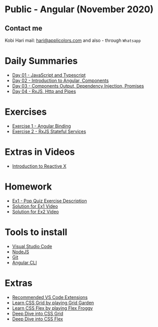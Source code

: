 # Public - Angular (November 2020)
## Contact me
Kobi Hari
mail: hari@applicolors.com
and also - through `Whatsapp`

# Daily Summaries
* [Day 01 - JavaScript and Typescript](https://github.com/kobi2294/Course-112020-Public-Angular/wiki/Day-01---Javascript-and-Typescript)
* [Day 02 - Introduction to Angular, Components](https://github.com/kobi2294/Course-112020-Public-Angular/wiki/Day-02-Introduction-to-Angular-and-Components)
* [Day 03 - Components Output, Dependency Injection, Promises](https://github.com/kobi2294/Course-112020-Public-Angular/wiki/Day-03-DI-and-Promises)
* [Day 04 - RxJS, Http and Pipes](https://github.com/kobi2294/Course-112020-Public-Angular/wiki/Day-04-RxJS-Http-and-Pipes)

# Exercises
* [Exercise 1 - Angular Binding](https://github.com/kobi2294/Course-112020-Public-Angular/wiki/Exercise-1---Angular-Binding)
* [Exercise 2 - RxJS Stateful Services](https://github.com/kobi2294/Course-112020-Public-Angular/wiki/Exercise-2---RxJS-Stateful-services)

# Extras in Videos
* [Introduction to Reactive X](https://www.dropbox.com/s/05vsshf61oh5p1y/Reactive%20X.mp4?dl=0)

# Homework
* [Ex1 - Pop Quiz Exercise Description](https://www.dropbox.com/s/rkhx8ge3lj5um6t/Description.pptx?dl=0)
* [Solution for Ex1 Video](https://www.dropbox.com/s/8ybqibl7geul9bm/Solution.mp4?dl=0)
* [Solution for Ex2 Video](https://www.dropbox.com/s/n9502wwpvlmrgbr/reactive%20pop%20quiz%20solution.mp4?dl=0)

# Tools to install
* [Visual Studio Code](https://code.visualstudio.com/)
* [NodeJS](https://nodejs.org/en/)
* [Git](https://git-scm.com/)
* [Angular CLI](https://cli.angular.io/)

# Extras
- [Recommended VS Code Extensions](https://github.com/kobi2294/Course-112020-Public-Angular/wiki/Recommended-Extensions)
- [Learn CSS Grid by playing Grid Garden](https://cssgridgarden.com/)
- [Learn CSS Flex by playing Flex Froggy](https://flexboxfroggy.com/)
- [Deep Dive into CSS Grid](https://css-tricks.com/snippets/css/complete-guide-grid/)
- [Deep Dive into CSS Flex](https://css-tricks.com/snippets/css/a-guide-to-flexbox/)

